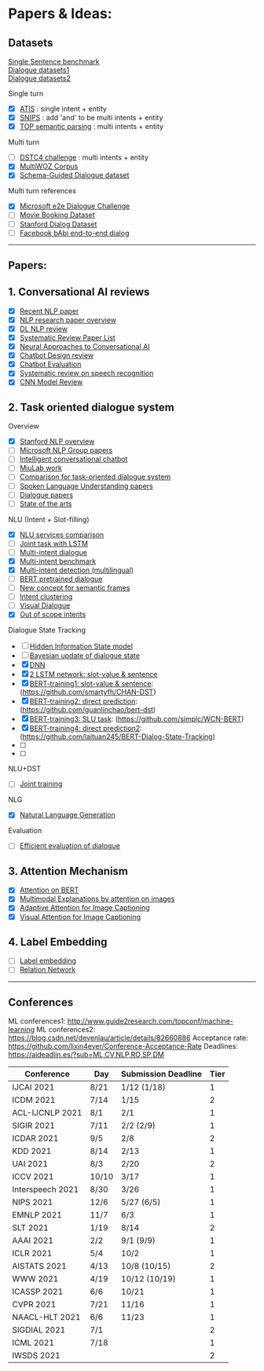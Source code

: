 # Papers & Ideas:

## Datasets
[Single Sentence benchmark](https://github.com/sz128/slot_filling_and_intent_detection_of_SLU) <br>
[Dialogue datasets1](https://github.com/AtmaHou/Task-Oriented-Dialogue-Dataset-Survey) <br>
[Dialogue datasets2](https://breakend.github.io/DialogDatasets/)

Single turn
- [x] [ATIS](https://github.com/yvchen/JointSLU/tree/master/data) 
      : single intent + entity <br>
- [x] [SNIPS](https://github.com/waynewu6250/Multi-intent-dialoguer/tree/master/raw_datasets/SNIPS)
      : add 'and' to be multi intents + entity <br>
- [x] [TOP semantic parsing](https://github.com/waynewu6250/Multi-intent-dialoguer/blob/master/raw_datasets/top-dataset-semantic-parsing/train.tsv)
      : multi intents + entity <br>

Multi turn
- [ ] [DSTC4 challenge](http://www.colips.org/workshop/dstc4/DSTC4_pilot_tasks.pdf)
      : multi intents + entity <br>
- [x] [MultiWOZ Corpus](https://www.repository.cam.ac.uk/handle/1810/294507) <br>
- [x] [Schema-Guided Dialogue dataset](https://github.com/google-research-datasets/dstc8-schema-guided-dialogue)

Multi turn references
- [x] [Microsoft e2e Dialogue Challenge](https://github.com/xiul-msr/e2e_dialog_challenge/tree/master/data) <br>
- [ ] [Movie Booking Dataset](https://github.com/MiuLab/TC-Bot#data) <br>
- [ ] [Stanford Dialog Dataset](http://nlp.stanford.edu/projects/kvret/kvret_dataset_public.zip)
- [ ] [Facebook bAbi end-to-end dialog](https://arxiv.org/pdf/1605.07683.pdf) <br>

---------

## Papers:

## 1. Conversational AI reviews
- [x] [Recent NLP paper](https://github.com/mhagiwara/100-nlp-papers)
- [x] [NLP research paper overview](https://www.topbots.com/most-important-ai-nlp-research/)
- [x] [DL NLP review](https://arxiv.org/pdf/1708.02709.pdf)
- [x] [Systematic Review Paper List](https://github.com/sz128/Natural-language-understanding-papers/blob/master/domain-intent-slot.md) <br>
- [x] [Neural Approaches to Conversational AI](https://arxiv.org/pdf/1809.08267.pdf) <br>
- [x] [Chatbot Design review](https://thesai.org/Downloads/Volume6No7/Paper_12-Survey_on_Chatbot_Design_Techniques_in_Speech_Conversation_Systems.pdf) <br>
- [x] [Chatbot Evaluation](https://www.aclweb.org/anthology/W17-5522.pdf) <br>
- [x] [Systematic review on speech recognition](https://ieeexplore.ieee.org/stamp/stamp.jsp?tp=&arnumber=8632885) <br>
- [x] [CNN Model Review](https://towardsdatascience.com/review-ssd-single-shot-detector-object-detection-851a94607d11)

## 2. Task oriented dialogue system

Overview
- [x] [Stanford NLP overview](https://web.stanford.edu/~jurafsky/slp3/26.pdf)
- [ ] [Microsoft NLP Group papers](https://github.com/microsoft/MSR-NLP-Projects)
- [ ] [Intelligent conversational chatbot](https://www.csie.ntu.edu.tw/~yvchen/s105-icb/syllabus.html)
- [ ] [MiuLab work](https://www.csie.ntu.edu.tw/~miulab/#home)
- [ ] [Comparison for task-oriented dialogue system](https://github.com/AtmaHou/Task-Oriented-Dialogue-Research-Progress-Survey)
- [ ] [Spoken Language Understanding papers](https://paperswithcode.com/task/spoken-language-understanding)
- [ ] [Dialogue papers](https://paperswithcode.com/task/dialogue)
- [ ] [State of the arts](http://nlpprogress.com/english/dialogue.html)
 
NLU (Intent + Slot-filling)
- [x] [NLU services comparison](https://www.aclweb.org/anthology/W17-5522.pdf)
- [ ] [Joint task with LSTM](https://www.aclweb.org/anthology/N19-1055.pdf)
- [ ] [Multi-intent dialogue](https://link.springer.com/article/10.1007%2Fs11042-016-3724-4)
- [x] [Multi-intent benchmark](https://arxiv.org/pdf/2004.10087.pdf)
- [x] [Multi-intent detection (multilingual)](http://ajiips.com.au/papers/V17.1/v17n1_5-12.pdf)
- [ ] [BERT pretrained dialogue](https://arxiv.org/pdf/2004.06871.pdf)
- [ ] [New concept for semantic frames](https://www.aclweb.org/anthology/2020.acl-main.186.pdf)
- [ ] [Intent clustering](https://www.aclweb.org/anthology/D18-1254.pdf)
- [ ] [Visual Dialogue](https://arxiv.org/pdf/2005.07493.pdf)
- [x] [Out of scope intents](https://www.aclweb.org/anthology/D19-1131.pdf?fbclid=IwAR0mRMf0PQ3IJzD9AeIscsJ6X1DCTWGCIA9dhKCMqagm-0JT64kYo_SJI9s)

Dialogue State Tracking
- [ ] [Hidden Information State model](http://mi.eng.cam.ac.uk/~sjy/papers/ygkm10.pdf)
- [ ] [Bayesian update of dialogue state](http://mi.eng.cam.ac.uk/~sjy/papers/thyo10.pdf)
- [x] [DNN](https://www.aclweb.org/anthology/W13-4073.pdf)
- [x] [2 LSTM network: slot-value & sentence](https://assets.amazon.science/23/98/80671ef545e4927c1716279a9340/flexible-and-scalable-state-tracking-framework-for-goal-oriented-dialogue-systems.pdf)
- [x] [BERT-training1: slot-value & sentence](https://arxiv.org/pdf/2006.01554.pdf): (https://github.com/smartyfh/CHAN-DST)
- [x] [BERT-training2: direct prediction](https://arxiv.org/pdf/1907.03040.pdf): (https://github.com/guanlinchao/bert-dst)
- [x] [BERT-training3: SLU task](https://arxiv.org/pdf/2005.11640v3.pdf): (https://github.com/simplc/WCN-BERT)
- [x] [BERT-training4: direct prediction2](https://ieeexplore.ieee.org/stamp/stamp.jsp?tp=&arnumber=9053975): (https://github.com/laituan245/BERT-Dialog-State-Tracking)
- [ ] [A Simple Language Model for
Task-Oriented Dialogue]: (https://arxiv.org/pdf/2005.00796.pdf)
- [ ] [Work from Amazon]: (https://www.amazon.science/author/dilek-hakkani-tur)

NLU+DST
- [ ] [Joint training](https://drive.google.com/file/d/1I8iU-dLPRnC7ZxTULTso_gwhj4uQJ23U/view)

NLG
- [x] [Natural Language Generation](https://pdfs.semanticscholar.org/728e/18fbf00f5a80e9a070db4f4416d66c7b28f4.pdf)

Evaluation
- [ ] [Efficient evaluation of dialogue](https://www.amazon.science/publications/efficient-evaluation-of-task-oriented-dialogue-systems)



## 3. Attention Mechanism
- [x] [Attention on BERT](https://drive.google.com/file/d/1e0WA8t0T0xvngTuMk01rbMeJySxynGE8/view) <br>
- [x] [Multimodal Explanations by attention on images](http://openaccess.thecvf.com/content_cvpr_2018/papers/Park_Multimodal_Explanations_Justifying_CVPR_2018_paper.pdf) <br>
- [x] [Adaptive Attention for Image Captioning](https://arxiv.org/pdf/1612.01887.pdf) <br>
- [x] [Visual Attention for Image Captioning](https://arxiv.org/pdf/1502.03044.pdf) <br>

## 4. Label Embedding
- [ ] [Label embedding](https://reader.elsevier.com/reader/sd/pii/S0031320319300184?token=17658B5D93506DABE37CD07981324BD915C4C626AD0D5EAB9039D9E2397E8A55034D0F7292AFF0AC7B967508AC2822B1)
- [ ] [Relation Network](https://openaccess.thecvf.com/content_cvpr_2018/papers/Sung_Learning_to_Compare_CVPR_2018_paper.pdf)

----


## Conferences
ML conferences1: http://www.guide2research.com/topconf/machine-learning
ML conferences2: https://blog.csdn.net/devenlau/article/details/82660886
Acceptance rate: https://github.com/lixin4ever/Conference-Acceptance-Rate
Deadlines: https://aideadlin.es/?sub=ML,CV,NLP,RO,SP,DM

|      Conference     |  Day   | Submission Deadline | Tier |
| ------------------- | ------ | ------------------- | ---- |
|  IJCAI 2021         |  8/21  | 1/12 (1/18)         |  1   |
|  ICDM 2021          |  7/14  | 1/15                |  2   |
|  ACL-IJCNLP 2021    |  8/1   | 2/1                 |  1   |
|  SIGIR 2021         |  7/11  | 2/2 (2/9)           |  1   |
|  ICDAR 2021         |  9/5   | 2/8                 |  2   |
|  KDD 2021           |  8/14  | 2/13                |  1   |
|  UAI 2021           |  8/3   | 2/20                |  2   |
|  ICCV 2021          |  10/10 | 3/17                |  1   |
|  Interspeech 2021   |  8/30  | 3/26                |  1   |
|  NIPS 2021          |  12/6  | 5/27 (6/5)          |  1   |
|  EMNLP 2021         |  11/7  | 6/3                 |  1   |
|  SLT 2021           |  1/19  | 8/14                |  2   |
|  AAAI 2021          |  2/2   | 9/1 (9/9)           |  1   |
|  ICLR 2021          |  5/4   | 10/2                |  1   |
|  AISTATS 2021       |  4/13  | 10/8 (10/15)        |  2   |
|  WWW 2021           |  4/19  | 10/12 (10/19)       |  1   |
|  ICASSP 2021        |  6/6   | 10/21               |  1   |
|  CVPR 2021          |  7/21  | 11/16               |  1   |
|  NAACL-HLT 2021     |  6/6   | 11/23               |  1   |
|  SIGDIAL 2021       |  7/1   |                     |  2   |
|  ICML 2021          |  7/18  |                     |  1   |
|  IWSDS 2021         |        |                     |  2   |